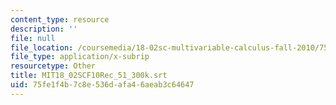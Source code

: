 ```yaml
---
content_type: resource
description: ''
file: null
file_location: /coursemedia/18-02sc-multivariable-calculus-fall-2010/75fe1f4b7c8e536dafa46aeab3c64647_MIT18_02SCF10Rec_51_300k.vtt
file_type: application/x-subrip
resourcetype: Other
title: MIT18_02SCF10Rec_51_300k.srt
uid: 75fe1f4b-7c8e-536d-afa4-6aeab3c64647
---
```

